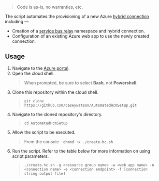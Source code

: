 > Code is as-is, no warranties, etc.

The script automates the provisioning of a new Azure [hybrid connection](https://docs.microsoft.com/en-us/azure/app-service/app-service-hybrid-connections) including —

* Creation of a [service bus relay](https://docs.microsoft.com/en-us/azure/azure-relay/relay-what-is-it) namespace and hybrid connection.
* Configuration of an existing Azure web app to use the newly created connection.

## Usage

1. Navigate to the [Azure portal](https://portal.azure.com).
2. Open the cloud shell.
      > When prompted, be sure to select __Bash__, not __Powershell__.
3. Clone this repository within the cloud shell.
      > `git clone https://github.com/caseywatson/AutomatedHcmSetup.git`
4. Navigate to the cloned repository's directory.
      > `cd AutomatedHcmSetup`
5. Allow the script to be executed.
      > From the console - `chmod +x ./create-hc.sh`
6. Run the script. Refer to the table below for more information on using script parameters. 
      > `./create-hc.sh -g <resource group name> -w <web app name> -n <connection name> -e <connection endpoint> -f [connection string output file]`




